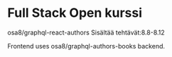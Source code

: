 # Full Stack Open kurssi

osa8/graphql-react-authors
Sisältää tehtävät:8.8-8.12

Frontend uses osa8/graphql-authors-books backend.
